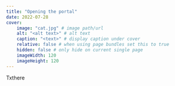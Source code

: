 ```yaml
---
title: "Opening the portal"
date: 2022-07-28
cover:
    image: "cat.jpg" # image path/url
    alt: "<alt text>" # alt text
    caption: "<text>" # display caption under cover
    relative: false # when using page bundles set this to true
    hidden: false # only hide on current single page
    imageWidth: 120
    imageHeight: 120
---
```


Txthere